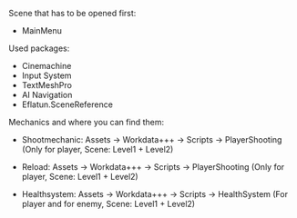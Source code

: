 Scene that has to be opened first:
- MainMenu 

Used packages:
- Cinemachine
- Input System
- TextMeshPro
- AI Navigation
- Eflatun.SceneReference

Mechanics and where you can find them:
- Shootmechanic:
Assets -> Workdata+++ -> Scripts -> PlayerShooting
(Only for player, Scene: Level1 + Level2)

- Reload:
Assets -> Workdata+++ -> Scripts -> PlayerShooting
(Only for player, Scene: Level1 + Level2)

- Healthsystem:
Assets -> Workdata+++ -> Scripts -> HealthSystem
(For player and for enemy, Scene: Level1 + Level2)
